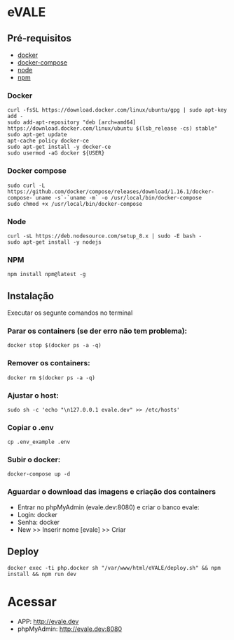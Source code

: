 # eVALE

## Pré-requisitos
- [docker](#docker)
- [docker-compose](#docker-compose)
- [node](#node)
- [npm](#npm)

### Docker
```
curl -fsSL https://download.docker.com/linux/ubuntu/gpg | sudo apt-key add -
sudo add-apt-repository "deb [arch=amd64] https://download.docker.com/linux/ubuntu $(lsb_release -cs) stable"
sudo apt-get update
apt-cache policy docker-ce
sudo apt-get install -y docker-ce
sudo usermod -aG docker ${USER}
```

### Docker compose
```
sudo curl -L https://github.com/docker/compose/releases/download/1.16.1/docker-compose-`uname -s`-`uname -m` -o /usr/local/bin/docker-compose
sudo chmod +x /usr/local/bin/docker-compose
```

### Node
```
curl -sL https://deb.nodesource.com/setup_8.x | sudo -E bash -
sudo apt-get install -y nodejs
```

### NPM
```
npm install npm@latest -g
```

## Instalação
Executar os segunte comandos no terminal

### Parar os containers (se der erro não tem problema):
```
docker stop $(docker ps -a -q)
```

### Remover os containers:
```
docker rm $(docker ps -a -q)
```

### Ajustar o host:
```
sudo sh -c 'echo "\n127.0.0.1 evale.dev" >> /etc/hosts'
```

### Copiar o .env
```
cp .env_example .env
```

### Subir o docker:
```
docker-compose up -d
```

### Aguardar o download das imagens e criação dos containers
- Entrar no phpMyAdmin (evale.dev:8080) e criar o banco evale:
 - Login: docker
 - Senha: docker
- New >> Inserir nome [evale] >> Criar

## Deploy
```
docker exec -ti php.docker sh "/var/www/html/eVALE/deploy.sh" && npm install && npm run dev
```

# Acessar
- APP: http://evale.dev
- phpMyAdmin: http://evale.dev:8080
